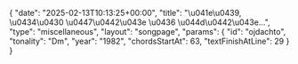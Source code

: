 {
    "date": "2025-02-13T10:13:25+00:00",
    "title": "\u041e\u0439, \u0434\u0430 \u0447\u0442\u043e \u0436 \u044d\u0442\u043e...",
    "type": "miscellaneous",
    "layout": "songpage",
    "params": {
        "id": "ojdachto",
        "tonality": "Dm",
        "year": "1982",
        "chordsStartAt": 63,
        "textFinishAtLine": 29
    }
}